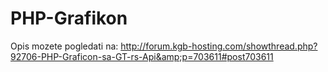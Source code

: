 PHP-Grafikon
============

Opis mozete pogledati na: http://forum.kgb-hosting.com/showthread.php?92706-PHP-Graficon-sa-GT-rs-Api&amp;p=703611#post703611
